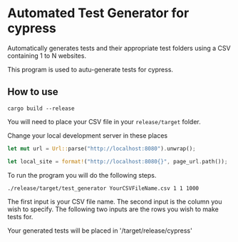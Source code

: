 
# Automated Test Generator for cypress

Automatically generates tests and their appropriate test folders using a CSV containing 1 to N websites.

This program is used to autu-generate tests for cypress.

## How to use

`cargo build --release`

You will need to place your CSV file in your `release/target` folder.

Change your local development server in these places

```rust
let mut url = Url::parse("http://localhost:8080").unwrap();
```

```rust
let local_site = format!("http://localhost:8080{}", page_url.path());
```

To run the program you will do the following steps.

`./release/target/test_generator YourCSVFileName.csv 1 1 1000`

The first input is your CSV file name. 
The second input is the column you wish to specify.
The following two inputs are the rows you wish to make tests for.

Your generated tests will be placed in '/target/release/cypress'